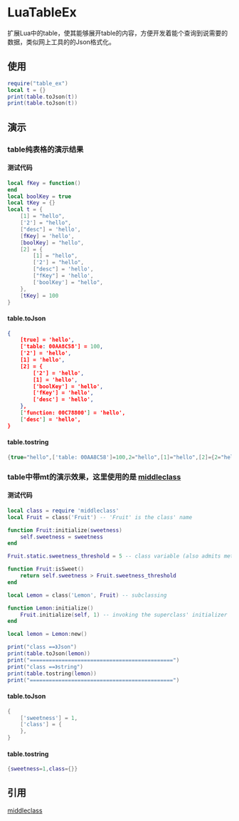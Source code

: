 # LuaTableEx
扩展Lua中的table，使其能够展开table的内容，方便开发着能个查询到说需要的数据，类似网上工具的的Json格式化。

## 使用

```lua
require("table_ex")
local t = {}
print(table.toJson(t))
print(table.toJson(t))
```

## 演示

### table纯表格的演示结果

#### 测试代码

```lua
local fKey = function()
end
local boolKey = true
local tKey = {}
local t = {
    [1] = "hello",
    ['2'] = "hello",
    ["desc"] = 'hello',
    [fKey] = 'hello',
    [boolKey] = "hello",
    [2] = {
        [1] = "hello",
        ['2'] = "hello",
        ["desc"] = 'hello',
        ["fKey"] = 'hello',
        ['boolKey'] = "hello",
    },
    [tKey] = 100
}
```

#### table.toJson

```json
{
	[true] = 'hello',
	['table: 00AA8C58'] = 100,
	['2'] = 'hello',
	[1] = 'hello',
	[2] = {
		['2'] = 'hello',
		[1] = 'hello',
		['boolKey'] = 'hello',
		['fKey'] = 'hello',
		['desc'] = 'hello',
	},
	['function: 00C78800'] = 'hello',
	['desc'] = 'hello',
}
```

#### table.tostring

```lua
{true="hello",['table: 00AA8C58']=100,2="hello",[1]="hello",[2]={2="hello",[1]="hello",boolKey="hello",fKey="hello",desc="hello"},['function: 00C78800']="hello",desc="hello"}
```

### table中带mt的演示效果，这里使用的是 [middleclass](https://github.com/kikito/middleclass)

#### 测试代码

```lua
local class = require 'middleclass'
local Fruit = class('Fruit') -- 'Fruit' is the class' name

function Fruit:initialize(sweetness)
    self.sweetness = sweetness
end

Fruit.static.sweetness_threshold = 5 -- class variable (also admits methods)

function Fruit:isSweet()
    return self.sweetness > Fruit.sweetness_threshold
end

local Lemon = class('Lemon', Fruit) -- subclassing

function Lemon:initialize()
    Fruit.initialize(self, 1) -- invoking the superclass' initializer
end

local lemon = Lemon:new()

print("class ==》Json")
print(table.toJson(lemon))
print("=============================================")
print("class ==》string")
print(table.tostring(lemon))
print("=============================================")
```

#### table.toJson

```lua
{
	['sweetness'] = 1,
	['class'] = {
	},
}
```

#### table.tostring

```lua
{sweetness=1,class={}}
```

## 引用

[middleclass](https://github.com/kikito/middleclass)
